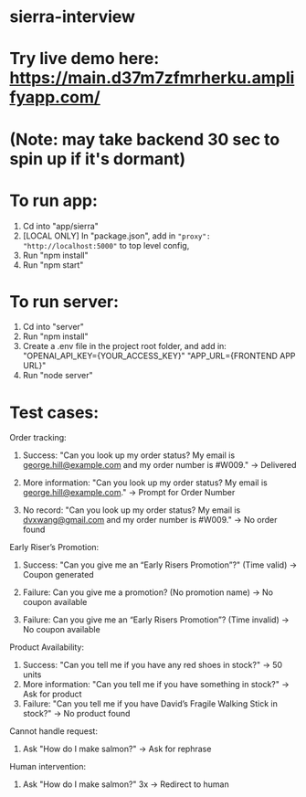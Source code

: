 # sierra-interview

# Try live demo here: https://main.d37m7zfmrherku.amplifyapp.com/
# (Note: may take backend 30 sec to spin up if it's dormant)

# To run app:

1. Cd into "app/sierra"
2. [LOCAL ONLY] In "package.json", add in `"proxy": "http://localhost:5000"` to top level config,
2. Run "npm install"
3. Run "npm start"

# To run server:

1. Cd into "server"
2. Run "npm install"
3. Create a .env file in the project root folder, and add in:
"OPENAI_API_KEY={YOUR_ACCESS_KEY}"
"APP_URL={FRONTEND APP URL}"
4. Run "node server"

# Test cases:

Order tracking:

1. Success: "Can you look up my order status? My email is george.hill@example.com and my order number is #W009." -> Delivered

2. More information: "Can you look up my order status? My email is george.hill@example.com." -> Prompt for Order Number

3. No record: "Can you look up my order status? My email is dvxwang@gmail.com and my order number is #W009." -> No order found

Early Riser’s Promotion:

1. Success: "Can you give me an “Early Risers Promotion”?" (Time valid) -> Coupon generated

2. Failure: Can you give me a promotion? (No promotion name) -> No coupon available

3. Failure: Can you give me an “Early Risers Promotion”? (Time invalid) -> No coupon available

Product Availability:

1. Success: "Can you tell me if you have any red shoes in stock?" -> 50 units
2. More information: "Can you tell me if you have something in stock?" -> Ask for product
3. Failure: "Can you tell me if you have David’s Fragile Walking Stick in stock?" -> No product found

Cannot handle request:

1. Ask "How do I make salmon?" -> Ask for rephrase

Human intervention:

1. Ask "How do I make salmon?" 3x -> Redirect to human


